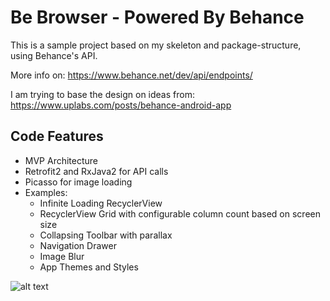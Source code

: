 <h1>Be Browser - Powered By Behance</h1>

 This is a sample project based on my skeleton and package-structure, using Behance's API.
 
 More info on: https://www.behance.net/dev/api/endpoints/
 
 I am trying to base the design on ideas from: https://www.uplabs.com/posts/behance-android-app
 
 <h2> Code Features </h2>
 
 * MVP Architecture
 * Retrofit2 and RxJava2 for API calls
 * Picasso for image loading
 * Examples:
 	* Infinite Loading RecyclerView
 	* RecyclerView Grid with configurable column count based on screen size
 	* Collapsing Toolbar with parallax
 	* Navigation Drawer
 	* Image Blur
 	* App Themes and Styles
 	
![alt text](http://imgur.com/QzEbMwP "Gif")